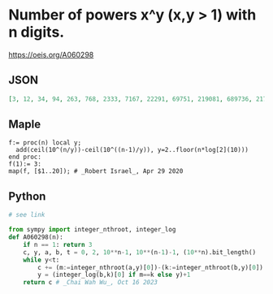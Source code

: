 # Number of powers x^y \(x,y \> 1\) with n digits\.
https://oeis.org/A060298
## JSON
```JSON
[3, 12, 34, 94, 263, 768, 2333, 7167, 22291, 69751, 219081, 689736, 2174856, 6864354, 21679391, 68497906, 216485583, 684323923, 2163459803, 6840258025, 21628220224, 68388917596, 216252901472, 683826283482, 2162393925204, 6837972506895, 21623315009817]
```
## Maple
```Maple
f:= proc(n) local y;
  add(ceil(10^(n/y))-ceil(10^((n-1)/y)), y=2..floor(n*log[2](10)))
end proc:
f(1):= 3:
map(f, [$1..20]); # _Robert Israel_, Apr 29 2020
```
## Python
```Python
# see link
```
```Python
from sympy import integer_nthroot, integer_log
def A060298(n):
    if n == 1: return 3
    c, y, a, b, t = 0, 2, 10**n-1, 10**(n-1)-1, (10**n).bit_length()
    while y<t:
        c += (m:=integer_nthroot(a,y)[0])-(k:=integer_nthroot(b,y)[0])
        y = (integer_log(b,k)[0] if m==k else y)+1
    return c # _Chai Wah Wu_, Oct 16 2023
```
